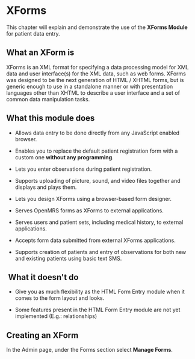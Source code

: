 # XForms

This chapter will explain and demonstrate the use of the **XForms Module** for patient data entry.

## What an XForm is

XForms is an XML format for specifying a data processing model for XML data and user interface\(s\) for the XML data, such as web forms. XForms was designed to be the next generation of HTML / XHTML forms, but is generic enough to use in a standalone manner or with presentation languages other than XHTML to describe a user interface and a set of common data manipulation tasks.

## What this module does

* Allows data entry to be done directly from any JavaScript enabled browser.

* Enables you to replace the default patient registration form with a custom one **without any programming**.

* Lets you enter observations during patient registration.

* Supports uploading of picture, sound, and video files together and displays and plays them.

* Lets you design XForms using a browser-based form designer.


* Serves OpenMRS forms as XForms to external applications.

* Serves users and patient sets, including medical history, to external applications.

* Accepts form data submitted from external XForms applications.

* Supports creation of patients and entry of observations for both new and existing patients using basic text SMS.


##  What it doesn't do

* Give you as much flexibility as the ﻿HTML Form Entry module when it comes to the form layout and looks.

* Some features present in the HTML Form Entry module are not yet implemented \(E.g.: relationships\)


## Creating an XForm

In the Admin page, under the Forms section select **Manage Forms**.

